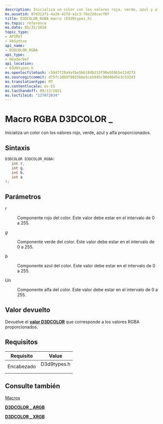 ```yaml
---
description: Inicializa un color con los valores rojo, verde, azul y alfa proporcionados.
ms.assetid: 87d322f1-4a26-42fd-a1c3-7be220cecf0f
title: D3DCOLOR_RGBA macro (D3d9types.h)
ms.topic: reference
ms.date: 05/31/2018
topic_type:
- APIRef
- kbSyntax
api_name:
- D3DCOLOR_RGBA
api_type:
- HeaderDef
api_location:
- D3d9types.h
ms.openlocfilehash: c5047f29a9afbe5bb18db213f90e559b5e11d273
ms.sourcegitcommit: d75fc10b9f0825bbe5ce5045c90d4045e3c53243
ms.translationtype: MT
ms.contentlocale: es-ES
ms.lasthandoff: 09/13/2021
ms.locfileid: "127072834"
---
```

# <a name="d3dcolor_rgba-macro"></a>Macro RGBA D3DCOLOR \_

Inicializa un color con los valores rojo, verde, azul y alfa proporcionados.

## <a name="syntax"></a>Sintaxis


```C++
D3DCOLOR D3DCOLOR_RGBA(
   int r,
   int g,
   int b,
   int a
);
```



## <a name="parameters"></a>Parámetros

<dl> <dt>

*r* 
</dt> <dd>

Componente rojo del color. Este valor debe estar en el intervalo de 0 a 255.

</dd> <dt>

*g* 
</dt> <dd>

Componente verde del color. Este valor debe estar en el intervalo de 0 a 255.

</dd> <dt>

*b* 
</dt> <dd>

Componente azul del color. Este valor debe estar en el intervalo de 0 a 255.

</dd> <dt>

*Un* 
</dt> <dd>

Componente alfa del color. Este valor debe estar en el intervalo de 0 a 255.

</dd> </dl>

## <a name="return-value"></a>Valor devuelto

Devuelve el [**valor D3DCOLOR**](d3dcolor.md) que corresponde a los valores RGBA proporcionados.

## <a name="requirements"></a>Requisitos



| Requisito | Value |
|-------------------|----------------------------------------------------------------------------------------|
| Encabezado<br/> | <dl> <dt>D3d9types.h</dt> </dl> |



## <a name="see-also"></a>Consulte también

<dl> <dt>

[Macros](dx9-graphics-reference-d3d-macros.md)
</dt> <dt>

[**D3DCOLOR \_ ARGB**](d3dcolor-argb.md)
</dt> <dt>

[**D3DCOLOR \_ XRGB**](d3dcolor-xrgb.md)
</dt> </dl>

 

 





